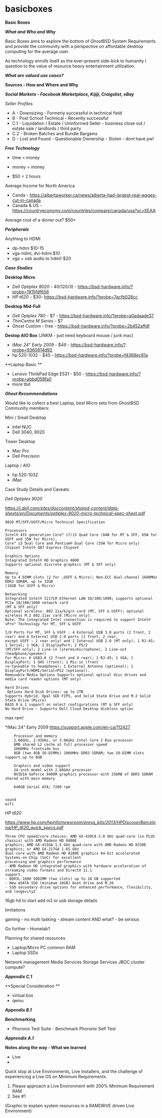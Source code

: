 # basicboxes

**Basic Boxes**

_**What and Who and Why**_

Basic Boxes aims to explore the bottom of GhostBSD System Requirements and provide the community with a perspective on affordable desktop computing for the average user. 

As technology enrolls itself as the ever-present side-kick to humanity I question to the value of resource heavy entertainment utilization. 

_**What are valued use cases?**_




**Sources - How and Where and Why**

_**Social Markets - Facebook Marketplace, Kijiji, Craigslist, eBay**_

_Seller Profiles_
- A - Downsizing - Formerly successful in technical field
- B - Post School Technical - Recently successful
- C.1 - Liquidation / Estate / Uninformed Seller - business close out / estate sale / landlords / third party
- C.2 - Broken Batches and Bundle Bargains
- D - Lost and Found - Questionable Ownership - Stolen - dont have pw!

_**Free Technology**_
- time = money
- money = money

- $50 = 2 hours

Average Income for North America

- Canda - https://albertaworker.ca/news/alberta-had-largest-real-wages-cut-in-canada
- Canada & US - https://countryeconomy.com/countries/compare/canada/usa?sc=XEAA

Average cost of a dinner out? $50+	

_**Peripherals**_

Anything to HDMI 

- dp-hdmi $10-15
- vga-hdmi, dvi-hdmi $10
- vga + usb audio to hdmi! $20 

_**Case Studies**_

**Desktop Micro**
- *Dell Optiplex 9020* - $40 ($120/3) - https://bsd-hardware.info/?probe=1915fdf658
- *HP t620* - $30- https://bsd-hardware.info/?probe=7acfb028cc

**Desktop Mid-Full**
- *Dell Optplex 780* - $7 - https://bsd-hardware.info/?probe=a0adaade37
- *ThinCentre M Series* - $7 
- *_Ghost Custom_* - free - https://bsd-hardware.info/?probe=2b452affdf

**Destop AIO Box** (JNKM - just need keyboard mouse / junk mac)
- *iMac 24" Early 2009* - $49 - https://bsd-hardware.info/?probe=9360814d92
- hp 520-1032 - $45 - https://bsd-hardware.info/?probe=f4368ec81a

**Laptop Basic **
- Lenovo ThinkPad Edge E531 - $50 - https://bsd-hardware.info/?probe=abbd058fa0
- more tbd

_**Ghost Recommendations**_

Would like to collect a best Laptop, best Micro sets from GhostBSD Community members:

Mini / Small Desktop
- Intel NUC
- Dell 3040, 9020

Tower Desktop
- Mac Pro
- Dell Precision

Laptop / AIO
- hp 520-1032
- iMac



Case Study Details and Caveats



*Dell Optiplex 9020*

_https://i.dell.com/sites/doccontent/shared-content/data-sheets/en/Documents/optiplex-9020-micro-technical-spec-sheet.pdf_

```
9020 MT/SFF/USFF/Micro Technical Specification

Processors
Intel® 4th generation Core™ i7/i5 Quad Core (84W for MT & SFF, 65W for USFF and 35W for Micro),
Core™ i3 Dual Core and Pentium® Dual Core (35W for Micro only)
Chipset Intel® Q87 Express Chipset

Graphics Options
Integrated Intel® HD Graphics 4600
Supports optional discrete graphics (MT & SFF only)

Memory
Up to 4 DIMM slots (2 for ,USFF & Micro); Non-ECC dual-channel 1600MHz DDR3 SDRAM, up to 32GB
(16GB for USFF & Micro)

Networking 
Integrated Intel® I217LM Ethernet LAN 10/100/1000; supports optional PCIe 10/100/1000 network card
(MT & SFF only)
Optional wireless: 802.11a/b/g/n card (MT, SFF & USFF); optional wireless M.2 802.11ac card (Micro only).
Note: The integrated Intel connection is required to support Intel® vPro™ Technology for MT, SFF & USFF

I/O Ports For MT, SFF & USFF : 4 External USB 3.0 ports (2 front, 2 rear) and 6 External USB 2.0 ports (2 front, 2 rear,
except USFF – 2 rear only) and 2 Internal USB 2.0 (MT only); 1 RJ-45; 1 Serial; 1 VGA; 2 DisplayPort; 2 PS/2
(MT/SFF only); 2 Line-in (stereo/microphone), 2 Line-out (headphone/speaker)
For Micro: 6 USB3.0 (2 front and 4 rear); 1 RJ-45; 1 VGA; 1 DisplayPort; 1 GHS (front); 1 Mic-in (front
re-taskable to headphone); 1 External Antenna (optional); 1 DisplayPort/HDMI/Serial+PS2 (optional).
Removable Media Options Supports optional optical disc drives and media card reader options (MT only)

Hard Drives
 Options Hard Disk Drives: up to 2TB
Supports Hybrid, Opal SED FIPS, and Solid State Drive and M.2 Solid State Drive (Micro)
RAID 0 & 1 support on select configurations (MT & SFF only)
No Hard Drive – Supports Dell Cloud Desktop diskless option
```

max ram!



*iMac 24" Early 2009
https://support.apple.com/en-ca/112427

```
    Processor and memory
    2.66GHz, 2.93GHz, or 3.06GHz Intel Core 2 Duo processor
    6MB shared L2 cache at full processor speed
    1066MHz frontside bus
    8GB (two 4GB SO-DIMMs) 1066MHz DDR3 SDRAM; two SO-DIMM slots support up to 8GB
    
    Graphics and video support
    24-inch model with 2.66GHz processor
    NVIDIA GeForce 9400M graphics processor with 256MB of DDR3 SDRAM shared with main memory

    640GB Serial ATA; 7200 rpm


sound
wifi

```


*HP t620*

_https://www.hp.com/hpinfo/newsroom/press_kits/2013/HPDiscoverBarcelona/HP_t620_quick_specs.pdf_

```
Three CPU speed/core choices: AMD GX-420CA 2.0 GHz quad-core (in PLUS chassis) with AMD Radeon HD 8400E
graphics; AMD GX-415GA 1.5 GHz quad-core with AMD Radeon HD 8330E graphics; or AMD GX-217GA 1.65 GHz
dual-core with AMD Radeon HD 8280E graphics 64-bit accelerated Systems-on-Chip (SoC) for excellent
processing and graphics performance
- AMD Radeon HD integrated graphics with hardware acceleration of streaming video formats and DirectX 11.1
support.
- DDR3L-1600 SODIMM (two slots) up to 16 GB supported
- New mSATA SSD (minimum 16GB) boot drive and M.26
- SSD secondary drive options for enhanced performance, flexibility, and longevity2
```

16gb hd to start 
add m2 or usb storage details

limitations

gaming - no
multi tasking - stream content AND what? - be serious


Go further - Homelab?

Planning for shared resources
- Laptop/Micro PC common RAM 
- Laptop SSDs

Network management
Media Services
Storage Services
JBOC cluster compute? 

_**Appendix C.1**_

**Special Consideration **

- virtual box
- qemu


_**Appendix B.1**_

**Benchmarking**

- Phoronix Test Suite - Benchmark Phoronix Self Test


_**Apprendix A.1**_

**Notes along the way - What we learned**

- Live
- 
Quick stop at Live Environments, Live Installers, and the challenge of experiencing a Live OS on Minimum Requirements.

1. Please approach a Live Environment with 200% Minimum Requirement RAM
2. See #1

(Graphic to explain system resources in a RAMDRIVE driven Live Environment)

